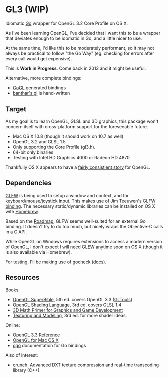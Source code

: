 # GL3 (WIP)

Idiomatic [Go](http://golang.org/) wrapper for OpenGL 3.2 Core Profile on OS X.

As I've been learning OpenGL, I've decided that I want this to be a wrapper that deviates enough to be idomatic in Go, and a little nicer to use.

At the same time, I'd like this to be moderately performant, so it may not always be practical to follow "the Go Way" (eg. checking for errors after every call would get expensive).

This is **Work in Progress**. Come back in 2013 and it might be useful.

Alternative, more complete bindings:

* [GoGL](https://github.com/chsc/gogl) generated bindings
* [banthar's gl](https://github.com/banthar/gl) is hand-written

## Target

As my goal is to learn OpenGL, GLSL and 3D graphics, this package won't concern itself with cross-platform support for the foreseeable future.

* Mac OS X 10.8 (though it should work on 10.7 as well)
* OpenGL 3.2 and GLSL 1.5
* Only supporting the Core Profile (gl3.h).
* 64-bit only binaries
* Testing with Intel HD Graphics 4000 or Radeon HD 4870

Thankfully OS X appears to have a [fairly consistient story](https://developer.apple.com/graphicsimaging/opengl/capabilities/) for OpenGL.


## Dependencies

[GLFW](http://www.glfw.org/) is being used to setup a window and context, and for keyboard/mouse/joystick input. This makes use of Jim Teeuwen's [GLFW binding](http://go.pkgdoc.org/github.com/jteeuwen/glfw). The necessary static/dynamic libraries can be installed on OS X with [Homebrew](http://mxcl.github.com/homebrew/).

Based on the [Roadmap](http://wiki.glfw.org/wiki/Roadmap_for_GLFW_3), GLFW seems well-suited for an external Go binding. It doesn't try to do too much, but nicely wraps the Objective-C calls in a C API.

While OpenGL on Windows requires extensions to access a modern version of OpenGL, I don't expect I will need [GLEW](http://glew.sourceforge.net/) anytime soon on OS X (though it is also available via Homebrew).

For testing, I'll be making use of [gocheck](http://labix.org/gocheck) ([docs](http://go.pkgdoc.org/launchpad.net/gocheck)).

## Resources

Books:

* [OpenGL SuperBible](http://www.starstonesoftware.com/OpenGL/), 5th ed. covers OpenGL 3.3 ([GLTools](http://code.google.com/p/oglsuperbible5/))
* [OpenGL Shading Language](http://www.amazon.com/OpenGL-Shading-Language-Edition-ebook/dp/B002HMJYC4/), 3rd ed. covers GLSL 1.4
* [3D Math Primer for Graphics and Game Development](http://www.amazon.com/Graphics-Development-Wordware-Library-ebook/dp/B0026A6CJ0/)
* [Texturing and Modeling](http://www.amazon.com/Texturing-Modeling-Third-Edition-Procedural/dp/1558608486/), 3rd ed. for more shader ideas.

Online:

* [OpenGL 3.3 Reference](http://www.opengl.org/sdk/docs/man3/)
* [OpenGL for Mac OS X](https://developer.apple.com/devcenter/mac/resources/opengl/)
* [cgo](http://golang.org/doc/articles/c_go_cgo.html) documentation for Go bindings

Also of interest:

* [crunch](http://code.google.com/p/crunch/), Advanced DXT texture compression and real-time transcoding library (C++)


